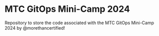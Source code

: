 # MTC GitOps Mini-Camp 2024

Repository to store the code associated with the MTC GitOps Mini-Camp 2024 by @morethancertified!
